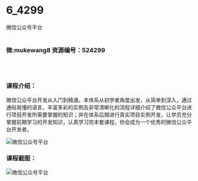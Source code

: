 # 6_4299
微信公众号平台
<br/></br>
<h3>微:mukewang8 资源编号：524299</h3>
<br/></br>
<h3>课程介绍：</h3>
<p>微信公众平台开发从入门到精通，本体系从初学者角度出发，从简单到深入，通过通俗易懂的语言，丰富多彩的实例及非常清晰化的流程详细介绍了微信公众平台进行项目开发所需要掌握的知识；并在体系后期进行真实项目实例开发，让学员充分掌握前期学习的开发知识，认真学习完本套课程，你会成为一个优秀的微信公众平台开发者。</p>
<p><img src="https://www.ko996.com/wp-content/uploads/img/2018/10/3-28-300x162.jpg" alt="微信公众号平台"></p>
<h3>课程截图：</h3>
<p><img src="https://www.ko996.com/wp-content/uploads/img/2018/10/3-44.png" alt="微信公众号平台"></p>
